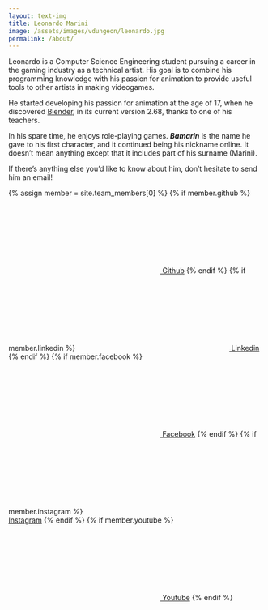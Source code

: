 ```yaml
---
layout: text-img
title: Leonardo Marini
image: /assets/images/vdungeon/leonardo.jpg
permalink: /about/
---
```


Leonardo is a Computer Science Engineering student pursuing a career in the
gaming industry as a technical artist. His goal is to combine his programming
knowledge with his passion for animation to provide useful tools to other
artists in making videogames.

He started developing his passion for animation at the age of 17, when he
discovered [Blender](https://www.blender.org/), in its current version 2.68,
thanks to one of his teachers.

In his spare time, he enjoys role-playing games. ***Bamarin*** is the name he gave
to his first character, and it continued being his nickname online. It doesn’t
mean anything except that it includes part of his surname (Marini).

If there’s anything else you’d like to know about him, don’t hesitate to send
him an email!

{% assign member = site.team_members[0] %}
{% if member.github %}
<a href="https://github.com/{{ member.github| cgi_escape | escape }}"><svg class="svg-icon"><use xlink:href="{{ '/assets/minima-social-icons.svg#github' | relative_url }}"></use></svg> Github</a>
{% endif %}
{% if member.linkedin %}
<a href="https://www.linkedin.com/in/{{ member.linkedin| cgi_escape | escape }}"><svg class="svg-icon"><use xlink:href="{{ '/assets/minima-social-icons.svg#linkedin' | relative_url }}"></use></svg> Linkedin</a>
{% endif %}
{% if member.facebook %}
<a href="https://www.facebook.com/{{ member.facebook| cgi_escape | escape }}"><svg class="svg-icon"><use xlink:href="{{ '/assets/minima-social-icons.svg#facebook' | relative_url }}"></use></svg> Facebook</a>
{% endif %}
{% if member.instagram %}
<a href="https://www.instagram.com/{{ member.instagram| cgi_escape | escape }}"><svg class="svg-icon"><use xlink:href="{{ '/assets/minima-social-icons.svg#instagram' | relative_url }}"></use></svg> Instagram</a>
{% endif %}
{% if member.youtube %}
<a href="https://youtube.com/{{ member.youtube| cgi_escape | escape }}"><svg class="svg-icon"><use xlink:href="{{ '/assets/minima-social-icons.svg#youtube' | relative_url }}"></use></svg> Youtube</a>
{% endif %}
